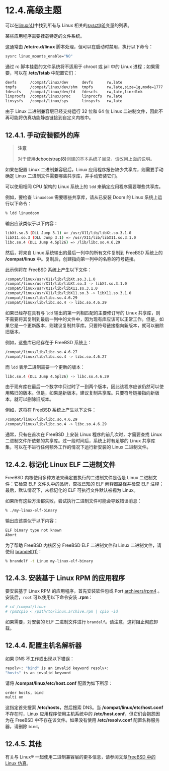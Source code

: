 # 12.4.高级主题

可以在[linux(4)](https://man.freebsd.org/cgi/man.cgi?query=linux&sektion=4&format=html)中找到所有与 Linux 相关的[sysctl(8)](https://man.freebsd.org/cgi/man.cgi?query=sysctl&sektion=8&format=html)变量的列表。

某些应用程序需要挂载特定的文件系统。

这通常由 **/etc/rc.d/linux** 脚本处理，但可以在启动时禁用，执行以下命令：

```sh
sysrc linux_mounts_enable="NO"
```

通过 rc 脚本挂载的文件系统将不适用于 chroot 或 jail 中的 Linux 进程；如果需要，可以在 **/etc/fstab** 中配置它们：

```sh
devfs      /compat/linux/dev      devfs      rw,late                    0  0
tmpfs      /compat/linux/dev/shm  tmpfs      rw,late,size=1g,mode=1777  0  0
fdescfs    /compat/linux/dev/fd   fdescfs    rw,late,linrdlnk           0  0
linprocfs  /compat/linux/proc     linprocfs  rw,late                    0  0
linsysfs   /compat/linux/sys      linsysfs   rw,late                    0  0
```

由于 Linux 二进制兼容层已经支持运行 32 位和 64 位 Linux 二进制文件，因此不再可能将仿真功能静态链接到自定义内核中。

## 12.4.1. 手动安装额外的库

> **注意**
>
> 对于使用[debootstrap(8)](https://man.freebsd.org/cgi/man.cgi?query=debootstrap&sektion=8&format=html)创建的基本系统子目录，请改用上面的说明。 

如果在配置 Linux 二进制兼容层后，Linux 应用程序报告缺少共享库，则需要手动确定 Linux 二进制文件需要哪些共享库，并手动安装它们。

可以使用相同 CPU 架构的 Linux 系统上的 `ldd` 来确定应用程序需要哪些共享库。

例如，要检查 `linuxdoom` 需要哪些共享库，请从已安装 Doom 的 Linux 系统上运行以下命令：

```sh
% ldd linuxdoom
```

输出应该类似于以下内容：

```sh
libXt.so.3 (DLL Jump 3.1) => /usr/X11/lib/libXt.so.3.1.0
libX11.so.3 (DLL Jump 3.1) => /usr/X11/lib/libX11.so.3.1.0
libc.so.4 (DLL Jump 4.5pl26) => /lib/libc.so.4.6.29
```

然后，将来自 Linux 系统输出的最后一列中的所有文件复制到 FreeBSD 系统上的 **/compat/linux** 中。复制后，创建指向第一列中的名称的符号链接。

此示例将在 FreeBSD 系统上产生以下文件：

```sh
/compat/linux/usr/X11/lib/libXt.so.3.1.0
/compat/linux/usr/X11/lib/libXt.so.3 -> libXt.so.3.1.0
/compat/linux/usr/X11/lib/libX11.so.3.1.0
/compat/linux/usr/X11/lib/libX11.so.3 -> libX11.so.3.1.0
/compat/linux/lib/libc.so.4.6.29
/compat/linux/lib/libc.so.4 -> libc.so.4.6.29
```

如果已经存在具有与 `ldd` 输出的第一列相匹配的主要修订号的 Linux 共享库，则不需要将其复制到最后一列中的文件中，因为现有库应该可以正常工作。但是，如果它是一个更新版本，则建议复制共享库。只要符号链接指向新版本，就可以删除旧版本。

例如，这些库已经存在于 FreeBSD 系统上：

```sh
/compat/linux/lib/libc.so.4.6.27
/compat/linux/lib/libc.so.4 -> libc.so.4.6.27
```

而 `ldd` 表示二进制需要一个更新的版本：

```sh
libc.so.4 (DLL Jump 4.5pl26) -> libc.so.4.6.29
```

由于现有库在最后一个数字中只过时了一到两个版本，因此该程序应该仍然可以使用略旧的版本。但是，如果是新版本，建议复制共享库。只要符号链接指向新版本，就可以删除旧版本。

例如，这将在 FreeBSD 系统上产生以下文件：

```sh
/compat/linux/lib/libc.so.4.6.29
/compat/linux/lib/libc.so.4 -> libc.so.4.6.29
```

通常，只有在首次在 FreeBSD 上安装 Linux 程序的前几次时，才需要查找 Linux 二进制文件所依赖的共享库。过一段时间后，系统上将有足够的 Linux 共享库集，可以在不进行任何额外工作的情况下运行新安装的 Linux 二进制文件。

## 12.4.2. 标记化 Linux ELF 二进制文件

FreeBSD 内核使用多种方法来确定要执行的二进制文件是否是 Linux 二进制文件：它检查 ELF 文件头中的品牌，查找已知的 ELF 解释器路径并检查 ELF 注释；最后，默认情况下，未标记化的 ELF 可执行文件默认被视为 Linux。

如果所有这些方法都失败，尝试执行二进制文件可能会导致错误消息：

```sh
% ./my-linux-elf-binary
```

输出应该类似于以下内容：

```sh
ELF binary type not known
Abort
```

为了帮助 FreeBSD 内核区分 FreeBSD ELF 二进制文件和 Linux 二进制文件，请使用 [brandelf(1)](https://man.freebsd.org/cgi/man.cgi?query=brandelf&sektion=1&format=html)：

```sh
% brandelf -t Linux my-linux-elf-binary
```

## 12.4.3. 安装基于 Linux RPM 的应用程序

要安装基于 Linux RPM 的应用程序，首先安装软件包或 Port [archivers/rpm4](https://cgit.freebsd.org/ports/tree/archivers/rpm4/) 。安装后，`root` 可以使用以下命令安装 **.rpm**：

```sh
# cd /compat/linux
# rpm2cpio < /path/to/linux.archive.rpm | cpio -id
```

如果需要，对安装的 ELF 二进制文件进行 `brandelf`。请注意，这将阻止彻底卸载。

## 12.4.4. 配置主机名解析器

如果 DNS 不工作或出现以下错误：

```sh
resolv+: "bind" is an invalid keyword resolv+:
"hosts" is an invalid keyword
```

请将 **/compat/linux/etc/host.conf** 配置为如下所示：

```sh
order hosts, bind
multi on
```

这指定首先搜索 **/etc/hosts**，然后搜索 DNS。当 **/compat/linux/etc/host.conf** 不存在时，Linux 应用程序使用主机系统中的 **/etc/host.conf**，但它们会抱怨因为在 FreeBSD 中不存在该文件。如果没有使用 **/etc/resolv.conf** 配置名称服务器，请删除 `bind`。

## 12.4.5. 其他

有关与 Linux® 一起使用二进制兼容层的更多信息，请参阅文章[FreeBSD 中的 Linux 仿真](https://docs.freebsd.org/en/articles/linux-emulation/)。

